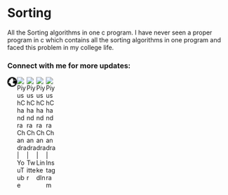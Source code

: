 # Sorting
All the Sorting algorithms in one c program. I have never seen a proper program in c which contains all the sorting algorithms in one program and faced this problem in my college life. 

### Connect with me for more updates:

[<img align="left" alt="piyush.decorkaro.com" width="22px" src="https://raw.githubusercontent.com/iconic/open-iconic/master/svg/globe.svg" />][website]
[<img align="left" alt="PiyushChandraChandra | YouTube" width="22px" src="https://cdn.jsdelivr.net/npm/simple-icons@v3/icons/youtube.svg" />][youtube]
[<img align="left" alt="PiyushChandraChandra | Twitter" width="22px" src="https://cdn.jsdelivr.net/npm/simple-icons@v3/icons/twitter.svg" />][twitter]
[<img align="left" alt="PiyushChandraChandra | LinkedIn" width="22px" src="https://cdn.jsdelivr.net/npm/simple-icons@v3/icons/linkedin.svg" />][linkedin]
[<img align="left" alt="PiyushChandraChandra | Instagram" width="22px" src="https://cdn.jsdelivr.net/npm/simple-icons@v3/icons/instagram.svg" />][instagram]

[website]: http://piyush.decorkaro.com/
[profile]: https://www.linkedin.com/in/piyush-chandra-chandra-b16580163/
[video]: https://www.youtube.com/c/piyushchandrachandra
[twitter]: https://twitter.com/PiyushHighlight
[youtube]: https://www.youtube.com/c/piyushchandrachandra
[instagram]: https://www.instagram.com/piyushhighlight/
[linkedin]: https://www.linkedin.com/in/piyush-chandra-chandra-b16580163/
[webdevplaylist]: https://www.linkedin.com/in/piyush-chandra-chandra-b16580163/
[jsplaylist]: https://www.linkedin.com/in/piyush-chandra-chandra-b16580163/
[cssplaylist]: https://www.linkedin.com/in/piyush-chandra-chandra-b16580163/
[reactplaylist]: https://www.linkedin.com/in/piyush-chandra-chandra-b16580163/
